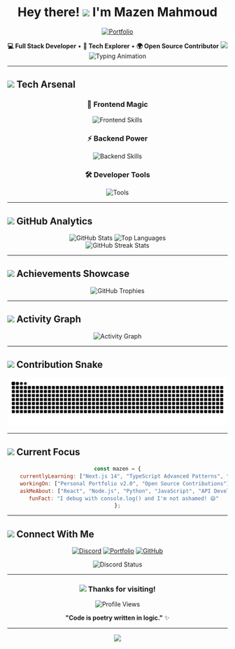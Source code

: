 # <div align="center">Hey there! <img src="https://media.giphy.com/media/hvRJCLFzcasrR4ia7z/giphy.gif" width="28"/> I'm **Mazen Mahmoud**</div>

<div align="center">
  
[![Portfolio](https://img.shields.io/badge/🌐_Portfolio-maz1ndev.vercel.app-4285F4?style=for-the-badge&logo=google-chrome&logoColor=white)](https://maz1ndev.vercel.app/)

**💻 Full Stack Developer** • **🧠 Tech Explorer** • **🌍 Open Source Contributor**
<img src="https://media0.giphy.com/media/v1.Y2lkPTc5MGI3NjExOGl2NjJwNnhpb2xqNTVmcmVzY25jbjdpcTRlNzhvM3JuOGcwMXY2NiZlcD12MV9pbnRlcm5hbF9naWZfYnlfaWQmY3Q9Zw/93UOscPyDH8cdRfSaT/giphy.gif" />
<img src="https://readme-typing-svg.demolab.com?font=Fira+Code&size=22&duration=3000&pause=1000&color=58A6FF&center=true&vCenter=true&width=600&lines=JavaScript+%E2%9D%A4%EF%B8%8F+Developer;React%2FNext.js+Enthusiast;Python+%2B+Django+Lover;Building+Desktop+Apps+with+Electron;REST+APIs+%26+Database+Expert;Always+Learning+New+Technologies+%F0%9F%9A%80" alt="Typing Animation" />

</div>

---

## <img src="https://media2.giphy.com/media/QssGEmpkyEOhBCb7e1/giphy.gif?cid=ecf05e47a0n3gi1bfqntqmob8g9aid1oyj2wr3ds3mg700bl&rid=giphy.gif" width="25"> **Tech Arsenal**

<div align="center">

### 🎨 **Frontend Magic**
<p>
  <img src="https://skillicons.dev/icons?i=js,ts,react,nextjs,vite,html,css,tailwind&theme=dark" alt="Frontend Skills" />
</p>

### ⚡ **Backend Power**
<p>
  <img src="https://skillicons.dev/icons?i=nodejs,express,mongodb,mysql,python,django,electron,nestjs,go&theme=dark" alt="Backend Skills" />
</p>

### 🛠️ **Developer Tools**
<p>
  <img src="https://skillicons.dev/icons?i=git,github,vscode,npm,yarn,bun&theme=dark" alt="Tools" />
</p>

</div>

---

## <img src="https://media.giphy.com/media/iY8CRBdQXODJSCERIr/giphy.gif" width="25"> **GitHub Analytics**

<div align="center">
  <img height="180em" src="https://github-readme-stats-sigma-five.vercel.app/api?username=iimazin11&show_icons=true&count_private=true&theme=react&hide_border=true&bg_color=1F222E&title_color=F85D7F&icon_color=F8D866" alt="GitHub Stats"/>
  <img height="180em" src="https://github-readme-stats-sigma-five.vercel.app/api/top-langs/?username=iimazin11&layout=compact&langs_count=8&theme=react&hide_border=true&bg_color=1F222E&title_color=F85D7F&icon_color=F8D866" alt="Top Languages"/>
</div>

<div align="center">
  <img src="https://streak-stats.demolab.com/?user=iimazin11&theme=react&hide_border=true&background=1F222E&stroke=F85D7F&ring=F8D866&fire=F85D7F&currStreakLabel=F8D866" alt="GitHub Streak Stats"/>
</div>

---

## <img src="https://media.giphy.com/media/W5eoZHPpUx9sapR0eu/giphy.gif" width="25"> **Achievements Showcase**

<div align="center">
  <img src="https://github-profile-trophy.vercel.app/?username=iimazin11&theme=radical&no-frame=true&no-bg=true&margin-w=4&row=2&column=4" alt="GitHub Trophies"/>
</div>

---

## <img src="https://media.giphy.com/media/LnQjpWaON8nhr21vNW/giphy.gif" width="25"> **Activity Graph**

<div align="center">
  <img src="https://github-readme-activity-graph.vercel.app/graph?username=iimazin11&custom_title=Mazen's%20GitHub%20Activity%20Graph&bg_color=1F222E&color=F8D866&line=F85D7F&point=FFFFFF&area_color=FFFFFF&area=true&hide_border=true" alt="Activity Graph"/>
</div>

---

## <img src="https://media.giphy.com/media/LnQjpWaON8nhr21vNW/giphy.gif" width="25"> **Contribution Snake**

<div align="center">
  <picture>
    <source media="(prefers-color-scheme: dark)" srcset="https://raw.githubusercontent.com/iimazin11/iimazin11/output/github-contribution-grid-snake-dark.svg">
    <img alt="GitHub Contribution Grid Snake Animation" src="https://raw.githubusercontent.com/iimazin11/iimazin11/output/github-contribution-grid-snake.svg">
  </picture>
</div>

---

## <img src="https://media.giphy.com/media/LnQjpWaON8nhr21vNW/giphy.gif" width="25"> **Current Focus**

<div align="center">

```javascript
const mazen = {
    currentlyLearning: ["Next.js 14", "TypeScript Advanced Patterns", "Docker & Kubernetes"],
    workingOn: ["Personal Portfolio v2.0", "Open Source Contributions"],
    askMeAbout: ["React", "Node.js", "Python", "JavaScript", "API Development"],
    funFact: "I debug with console.log() and I'm not ashamed! 😄"
};
```

</div>

---

## <img src="https://media.giphy.com/media/LnQjpWaON8nhr21vNW/giphy.gif" width="25"> **Connect With Me**

<div align="center">

[![Discord](https://img.shields.io/badge/Discord-7289DA?style=for-the-badge&logo=discord&logoColor=white)](https://discord.com/users/618078478755037185)
[![Portfolio](https://img.shields.io/badge/Portfolio-FF5722?style=for-the-badge&logo=google-chrome&logoColor=white)](https://maz1ndev.vercel.app/)
[![GitHub](https://img.shields.io/badge/GitHub-100000?style=for-the-badge&logo=github&logoColor=white)](https://github.com/iimazin11)

<img src="https://discord.c99.nl/widget/theme-4/618078478755037185.png" alt="Discord Status"/>

</div>

---

<div align="center">

### <img src="https://media.giphy.com/media/VgCDAzcKvsR6OM0uWg/giphy.gif" width="50"> **Thanks for visiting!**

![Profile Views](https://komarev.com/ghpvc/?username=iimazin11&style=for-the-badge&color=brightgreen)

**"Code is poetry written in logic."** ✨

---

<img src="https://capsule-render.vercel.app/api?type=waving&color=gradient&height=60&section=footer"/>

</div>
